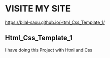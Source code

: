 # VISITE MY SITE
 https://bilal-saou.github.io/Html_Css_Template_1/

## Html_Css_Template_1
I have doing this Project with Html and Css
